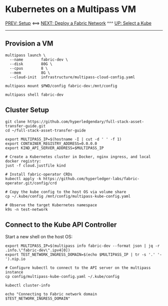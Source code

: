 # Kubernetes on a Multipass VM 

[PREV: Setup](00-setup.md) <==> [NEXT: Deploy a Fabric Network](20-fabric.md) ^^^ [UP: Select a Kube](10-kube.md)

---

## Provision a VM

```shell
multipass launch \
  --name        fabric-dev \
  --disk        80G \
  --cpus        8 \
  --mem         8G \
  --cloud-init  infrastructure/multipass-cloud-config.yaml

multipass mount $PWD/config fabric-dev:/mnt/config

multipass shell fabric-dev

```

## Cluster Setup 

```shell
git clone https://github.com/hyperledgendary/full-stack-asset-transfer-guide.git
cd ~/full-stack-asset-transfer-guide 

export MULTIPASS_IP=$(hostname -I | cut -d ' ' -f 1) 
export CONTAINER_REGISTRY_ADDRESS=0.0.0.0
export KIND_API_SERVER_ADDRESS=$MULTIPASS_IP

# Create a Kubernetes cluster in Docker, nginx ingress, and local docker registry:
just -f cloud.justfile kind

# Install fabric-operator CRDs
kubectl apply -k https://github.com/hyperledger-labs/fabric-operator.git/config/crd

# Copy the kube config to the host OS via volume share 
cp ~/.kube/config /mnt/config/multipass-kube-config.yaml 

```

```shell
# Observe the target Kubernetes namespace 
k9s -n test-network 
```


## Connect to the Kube API Controller 

Start a new shell on the host OS: 

```shell
export MULTIPASS_IP=$(multipass info fabric-dev --format json | jq -r .info.\"fabric-dev\".ipv4[0])
export TEST_NETWORK_INGRESS_DOMAIN=$(echo $MULTIPASS_IP | tr -s '.' '-').nip.io

# Configure kubectl to connect to the API server on the multipass instance 
cp config/multipass-kube-config.yaml ~/.kube/config 

kubectl cluster-info

echo "Connecting to Fabric network domain $TEST_NETWORK_INGRESS_DOMAIN"

```
